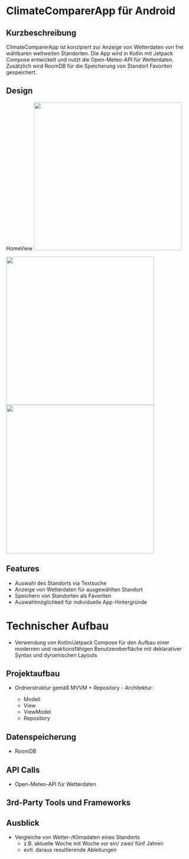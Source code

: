 # ClimateComparerApp für Android

## Kurzbeschreibung

ClimateComparerApp ist konzipiert zur Anzeige von Wetterdaten von frei wählbaren weltweiten Standorten.
Die App wird in Kotlin mit Jetpack Compose entwickelt und nutzt die  Open-Meteo-API für Wetterdaten. Zusätzlich wird RoomDB für die Speicherung von Standort Favoriten gespeichert.

## Design

HomeView
<img src = "https://github.com/user-attachments/assets/08dc7cf0-c89b-4fb9-906b-fa5ae431e75c" width="400">

<img src = "https://github.com/user-attachments/assets/803f8ed0-fa67-44eb-aeb0-dc8fb61c2ae0" width="400">

<img src = "https://github.com/user-attachments/assets/285dfa16-c1b8-4615-97ad-a4132e8fe01a" width="400">

## Features

- Auswahl des Standorts via Textsuche
- Anzeige von Wetterdaten für ausgewählten Standort
- Speichern von Standorten als Favoriten
- Auswahlmöglichkeit für individuelle App-Hintergründe

# Technischer Aufbau

- Verwendung von Kotlin/Jetpack Compose für den Aufbau einer modernen und reaktionsfähigen Benutzeroberfläche mit deklarativer Syntax und dynamischen Layouts

## Projektaufbau

- Ordnerstruktur gemäß MVVM + Repository - Architektur:
  
  - Modell
  - View
  - ViewModel
  - Repository

## Datenspeicherung

- RoomDB

## API Calls

-  Open-Meteo-API für Wetterdaten

## 3rd-Party Tools und Frameworks



## Ausblick

- Vergleiche von Wetter-/Klimadaten eines Standorts
  - z.B. aktuelle Woche mit Woche vor ein/ zwei/ fünf Jahren
  - evtl. daraus resultierende Ableitungen
